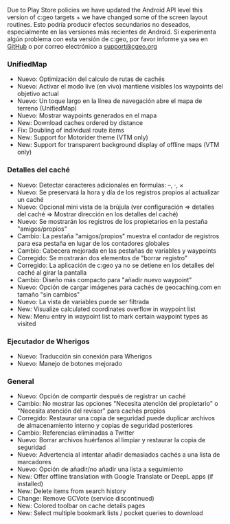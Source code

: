 Due to Play Store policies we have updated the Android API level this version of c:geo targets + we have changed some of the screen layout routines. Esto podría producir efectos secundarios no deseados, especialmente en las versiones más recientes de Android. Si experimenta algún problema con esta versión de c:geo, por favor informe ya sea en [GitHub](https://github.com/cgeo/cgeo) o por correo electrónico a [support@cgeo.org](mailto:support@cgeo.org)

### UnifiedMap
- Nuevo: Optimización del calculo de rutas de cachés
- Nuevo: Activar el modo live (en vivo) mantiene visibles los waypoints del objetivo actual
- Nuevo: Un toque largo en la línea de navegación abre el mapa de terreno (UnifiedMap)
- Nuevo: Mostrar waypoints generados en el mapa
- New: Download caches ordered by distance
- Fix: Doubling of individual route items
- New: Support for Motorider theme (VTM only)
- New: Support for transparent background display of offline maps (VTM only)

### Detalles del caché
- Nuevo: Detectar caracteres adicionales en fórmulas: –, ⋅, ×
- Nuevo: Se preservará la hora y día de los registros propios al actualizar un caché
- Nuevo: Opcional mini vista de la brújula (ver configuración => detalles del caché => Mostrar dirección en los detalles del caché)
- Nuevo: Se mostrarán los registros de los propietarios en la pestaña "amigos/propios"
- Cambio: La pestaña "amigos/propios" muestra el contador de registros para esa pestaña en lugar de los contadores globales
- Cambio: Cabecera mejorada en las pestañas de variables y waypoints
- Corregido: Se mostrarán dos elementos de "borrar registro"
- Corregido: La aplicación de c:geo ya no se detiene en los detalles del caché al girar la pantalla
- Cambio: Diseño más compacto para "añadir nuevo waypoint"
- Nuevo: Opción de cargar imágenes para cachés de geocaching.com en tamaño "sin cambios"
- Nuevo: La vista de variables puede ser filtrada
- New: Visualize calculated coordinates overflow in waypoint list
- New: Menu entry in waypoint list to mark certain waypoint types as visited

### Ejecutador de Wherigos
- Nuevo: Traducción sin conexión para Wherigos
- Nuevo: Manejo de botones mejorado

### General
- Nuevo: Opción de compartir después de registrar un caché
- Cambio: No mostrar las opciones "Necesita atención del propietario" o "Necesita atención del revisor" para cachés propios
- Corregido: Restaurar una copia de seguridad puede duplicar archivos de almacenamiento interno y copias de seguridad posteriores
- Cambio: Referencias eliminadas a Twitter
- Nuevo: Borrar archivos huérfanos al limpiar y restaurar la copia de seguridad
- Nuevo: Advertencia al intentar añadir demasiados cachés a una lista de marcadores
- Nuevo: Opción de añadir/no añadir una lista a seguimiento
- New: Offer offline translation with Google Translate or DeepL apps (if installed)
- New: Delete items from search history
- Change: Remove GCVote (service discontinued)
- New: Colored toolbar on cache details pages
- New: Select multiple bookmark lists / pocket queries to download
